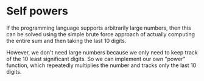 # Self powers
If the programming language supports arbitrarily large numbers, then this can be solved using the simple brute force approach of actually computing the entire sum and then taking the last 10 digits.

However, we don't need large numbers because we only need to keep track of the 10 least significant digits. So we can implement our own "power" function, which repeatedly multiplies the number and tracks only the last 10 digits.
